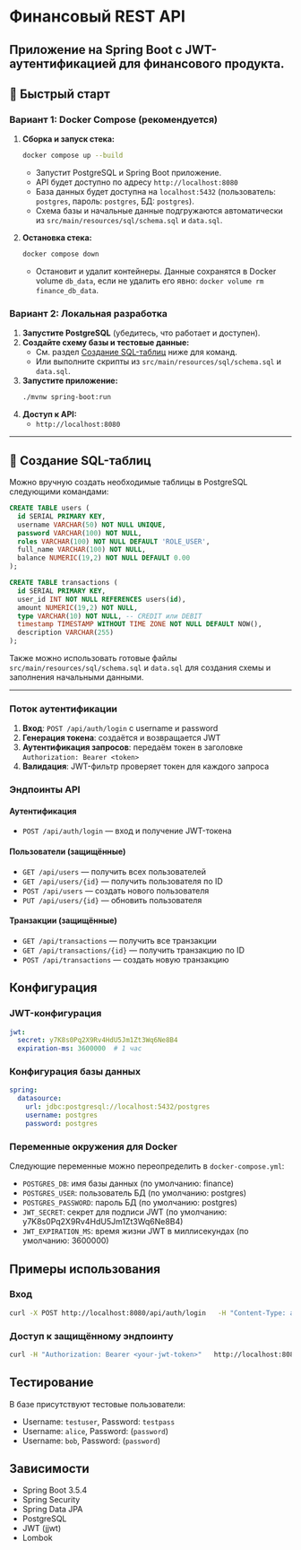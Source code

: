 # Финансовый REST API

Приложение на Spring Boot с JWT-аутентификацией для финансового продукта.
---

## 🚀 Быстрый старт

### Вариант 1: Docker Compose (рекомендуется)

1. **Сборка и запуск стека:**
   ```bash
   docker compose up --build
   ```
   - Запустит PostgreSQL и Spring Boot приложение.
   - API будет доступно по адресу `http://localhost:8080`
   - База данных будет доступна на `localhost:5432` (пользователь: `postgres`, пароль: `postgres`, БД: `postgres`).
   - Схема базы и начальные данные подгружаются автоматически из `src/main/resources/sql/schema.sql` и `data.sql`.

2. **Остановка стека:**
   ```bash
   docker compose down
   ```
   - Остановит и удалит контейнеры. Данные сохранятся в Docker volume `db_data`, если не удалить его явно: `docker volume rm finance_db_data`.

### Вариант 2: Локальная разработка

1. **Запустите PostgreSQL** (убедитесь, что работает и доступен).
2. **Создайте схему базы и тестовые данные:**
   - См. раздел [Создание SQL-таблиц](#создание-sql-таблиц) ниже для команд.
   - Или выполните скрипты из `src/main/resources/sql/schema.sql` и `data.sql`.
3. **Запустите приложение:**
   ```bash
   ./mvnw spring-boot:run
   ```
4. **Доступ к API:**
   - `http://localhost:8080`

---

## 📝 Создание SQL-таблиц

Можно вручную создать необходимые таблицы в PostgreSQL следующими командами:

```sql
CREATE TABLE users (
  id SERIAL PRIMARY KEY,
  username VARCHAR(50) NOT NULL UNIQUE,
  password VARCHAR(100) NOT NULL,
  roles VARCHAR(100) NOT NULL DEFAULT 'ROLE_USER',
  full_name VARCHAR(100) NOT NULL,
  balance NUMERIC(19,2) NOT NULL DEFAULT 0.00
);

CREATE TABLE transactions (
  id SERIAL PRIMARY KEY,
  user_id INT NOT NULL REFERENCES users(id),
  amount NUMERIC(19,2) NOT NULL,
  type VARCHAR(10) NOT NULL, -- CREDIT или DEBIT
  timestamp TIMESTAMP WITHOUT TIME ZONE NOT NULL DEFAULT NOW(),
  description VARCHAR(255)
);
```

Также можно использовать готовые файлы `src/main/resources/sql/schema.sql` и `data.sql` для создания схемы и заполнения начальными данными.

---

### Поток аутентификации

1. **Вход**: `POST /api/auth/login` с username и password
2. **Генерация токена**: создаётся и возвращается JWT
3. **Аутентификация запросов**: передаём токен в заголовке `Authorization: Bearer <token>`
4. **Валидация**: JWT-фильтр проверяет токен для каждого запроса

### Эндпоинты API

#### Аутентификация
- `POST /api/auth/login` — вход и получение JWT-токена

#### Пользователи (защищённые)
- `GET /api/users` — получить всех пользователей
- `GET /api/users/{id}` — получить пользователя по ID
- `POST /api/users` — создать нового пользователя
- `PUT /api/users/{id}` — обновить пользователя

#### Транзакции (защищённые)
- `GET /api/transactions` — получить все транзакции
- `GET /api/transactions/{id}` — получить транзакцию по ID
- `POST /api/transactions` — создать новую транзакцию

## Конфигурация

### JWT-конфигурация
```yaml
jwt:
  secret: y7K8s0Pq2X9Rv4HdU5Jm1Zt3Wq6Ne8B4
  expiration-ms: 3600000  # 1 час
```

### Конфигурация базы данных
```yaml
spring:
  datasource:
    url: jdbc:postgresql://localhost:5432/postgres
    username: postgres
    password: postgres
```

### Переменные окружения для Docker
Следующие переменные можно переопределить в `docker-compose.yml`:

- `POSTGRES_DB`: имя базы данных (по умолчанию: finance)
- `POSTGRES_USER`: пользователь БД (по умолчанию: postgres)
- `POSTGRES_PASSWORD`: пароль БД (по умолчанию: postgres)
- `JWT_SECRET`: секрет для подписи JWT (по умолчанию: y7K8s0Pq2X9Rv4HdU5Jm1Zt3Wq6Ne8B4)
- `JWT_EXPIRATION_MS`: время жизни JWT в миллисекундах (по умолчанию: 3600000)

## Примеры использования

### Вход
```bash
curl -X POST http://localhost:8080/api/auth/login   -H "Content-Type: application/json"   -d '{"username":"boss","password":"testpass"}'
```

### Доступ к защищённому эндпоинту
```bash
curl -H "Authorization: Bearer <your-jwt-token>"   http://localhost:8080/api/users
```

## Тестирование

В базе присутствуют тестовые пользователи:
- Username: `testuser`, Password: `testpass`
- Username: `alice`, Password: (`password`)
- Username: `bob`, Password: (`password`)

## Зависимости

- Spring Boot 3.5.4
- Spring Security
- Spring Data JPA
- PostgreSQL
- JWT (jjwt)
- Lombok  
